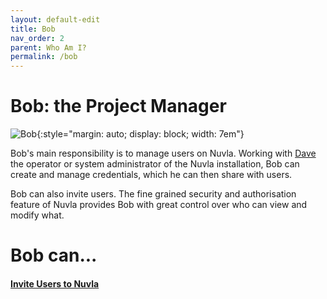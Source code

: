 ```yaml
---
layout: default-edit
title: Bob
nav_order: 2
parent: Who Am I?
permalink: /bob
---
```



# Bob: the Project Manager

![Bob](/docs/assets/bob.png){:style="margin: auto; display: block; width: 7em"}

Bob's main responsibility is to manage users on Nuvla. Working with [Dave](/dave) the operator or system administrator of the Nuvla installation, Bob can create and manage credentials, which he can then share with users.

Bob can also invite users. The fine grained security and authorisation feature of Nuvla provides Bob with great control over who can view and modify what.


# Bob can...

#### [Invite Users to Nuvla](/nuvla/invite-users)

